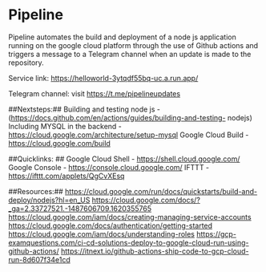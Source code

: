 # Pipeline

Pipeline automates the build and deployment of a node js application running on the google cloud platform through the use of Github actions and triggers a message to a Telegram channel when an update is made to the repository.

Service link:
https://helloworld-3ytqdf55bq-uc.a.run.app/

Telegram channel:
visit https://t.me/pipelineupdates

##Nextsteps:##
Building and testing node js - (https://docs.github.com/en/actions/guides/building-and-testing-
nodejs)
Including MYSQL in the backend - https://cloud.google.com/architecture/setup-mysql
Google Cloud Build - https://cloud.google.com/build

##Quicklinks: ##
Google Cloud Shell - https://shell.cloud.google.com/
Google Console - https://console.cloud.google.com/
IFTTT - https://ifttt.com/applets/QgCvXEsq

##Resources:##
https://cloud.google.com/run/docs/quickstarts/build-and-deploy/nodejs?hl=en_US
https://cloud.google.com/docs/?_ga=2.33727521.-1487606709.1620355765
https://cloud.google.com/iam/docs/creating-managing-service-accounts
https://cloud.google.com/docs/authentication/getting-started
https://cloud.google.com/iam/docs/understanding-roles
https://gcp-examquestions.com/ci-cd-solutions-deploy-to-google-cloud-run-using-github-actions/
https://itnext.io/github-actions-ship-code-to-gcp-cloud-run-8d607f34e1cd
